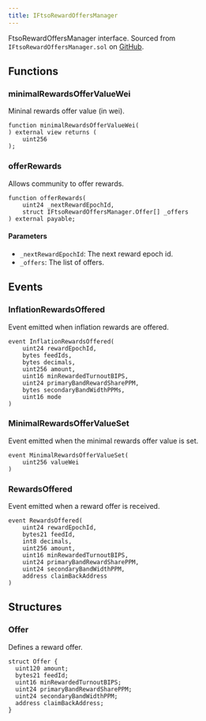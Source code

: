 ```yaml
---
title: IFtsoRewardOffersManager
---
```


FtsoRewardOffersManager interface.
Sourced from `IFtsoRewardOffersManager.sol` on [GitHub](https://github.com/flare-foundation/flare-smart-contracts-v2/blob/main/contracts/userInterfaces/IFtsoRewardOffersManager.sol).

## Functions

### minimalRewardsOfferValueWei

Mininal rewards offer value (in wei).

```solidity
function minimalRewardsOfferValueWei(
) external view returns (
    uint256
);
```

### offerRewards

Allows community to offer rewards.

```solidity
function offerRewards(
    uint24 _nextRewardEpochId,
    struct IFtsoRewardOffersManager.Offer[] _offers
) external payable;
```

#### Parameters

- `_nextRewardEpochId`: The next reward epoch id.
- `_offers`: The list of offers.

## Events

### InflationRewardsOffered

Event emitted when inflation rewards are offered.

```solidity
event InflationRewardsOffered(
    uint24 rewardEpochId,
    bytes feedIds,
    bytes decimals,
    uint256 amount,
    uint16 minRewardedTurnoutBIPS,
    uint24 primaryBandRewardSharePPM,
    bytes secondaryBandWidthPPMs,
    uint16 mode
)
```

### MinimalRewardsOfferValueSet

Event emitted when the minimal rewards offer value is set.

```solidity
event MinimalRewardsOfferValueSet(
    uint256 valueWei
)
```

### RewardsOffered

Event emitted when a reward offer is received.

```solidity
event RewardsOffered(
    uint24 rewardEpochId,
    bytes21 feedId,
    int8 decimals,
    uint256 amount,
    uint16 minRewardedTurnoutBIPS,
    uint24 primaryBandRewardSharePPM,
    uint24 secondaryBandWidthPPM,
    address claimBackAddress
)
```

## Structures

### Offer

Defines a reward offer.

```solidity
struct Offer {
  uint120 amount;
  bytes21 feedId;
  uint16 minRewardedTurnoutBIPS;
  uint24 primaryBandRewardSharePPM;
  uint24 secondaryBandWidthPPM;
  address claimBackAddress;
}
```
